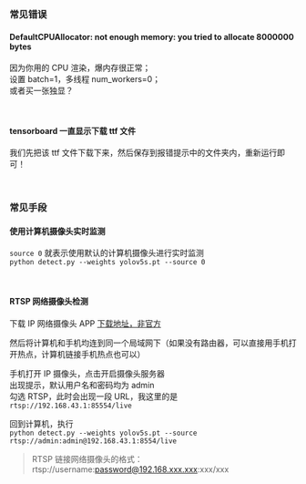 ### 常见错误

#### DefaultCPUAllocator: not enough memory: you tried to allocate 8000000 bytes

因为你用的 CPU 渲染，爆内存很正常；  
设置 batch=1，多线程 num_workers=0；  
或者买一张独显？

<br>

#### tensorboard 一直显示下载 ttf 文件

我们先把该 ttf 文件下载下来，然后保存到报错提示中的文件夹内，重新运行即可！

<br>

### 常见手段

#### 使用计算机摄像头实时监测

`source 0` 就表示使用默认的计算机摄像头进行实时监测  
`python detect.py --weights yolov5s.pt --source 0`

<br>

#### RTSP 网络摄像头检测

下载 IP 网络摄像头 APP [下载地址，非官方](http://www.dianwannan.com/app/1000000387856/)

然后将计算机和手机均连到同一个局域网下（如果没有路由器，可以直接用手机打开热点，计算机链接手机热点也可以）

手机打开 IP 摄像头，点击开启摄像头服务器  
出现提示，默认用户名和密码均为 admin  
勾选 RTSP，此时会出现一段 URL，我这里的是 `rtsp://192.168.43.1:85554/live`

回到计算机，执行  
`python detect.py --weights yolov5s.pt --source rtsp://admin:admin@192.168.43.1:8554/live`

> RTSP 链接网络摄像头的格式：rtsp://username:password@192.168.xxx.xxx:xxx/xxx

<br>
